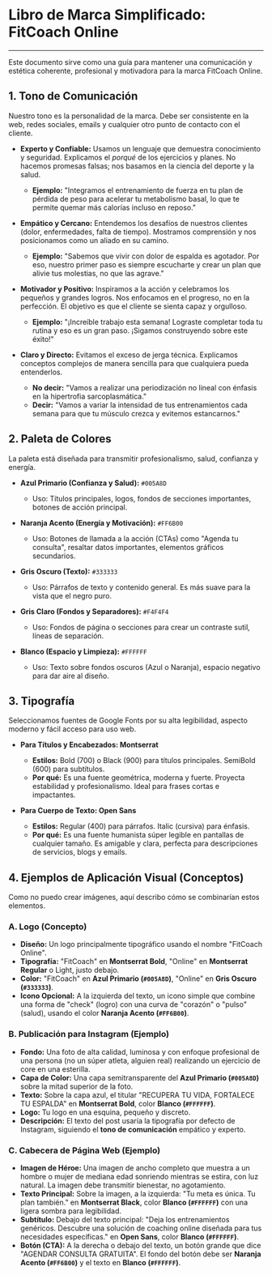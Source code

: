 # Libro de Marca Simplificado: FitCoach Online

---

Este documento sirve como una guía para mantener una comunicación y estética coherente, profesional y motivadora para la marca FitCoach Online.

## 1. Tono de Comunicación

Nuestro tono es la personalidad de la marca. Debe ser consistente en la web, redes sociales, emails y cualquier otro punto de contacto con el cliente.

*   **Experto y Confiable:** Usamos un lenguaje que demuestra conocimiento y seguridad. Explicamos el *porqué* de los ejercicios y planes. No hacemos promesas falsas; nos basamos en la ciencia del deporte y la salud.
    *   **Ejemplo:** "Integramos el entrenamiento de fuerza en tu plan de pérdida de peso para acelerar tu metabolismo basal, lo que te permite quemar más calorías incluso en reposo."

*   **Empático y Cercano:** Entendemos los desafíos de nuestros clientes (dolor, enfermedades, falta de tiempo). Mostramos comprensión y nos posicionamos como un aliado en su camino.
    *   **Ejemplo:** "Sabemos que vivir con dolor de espalda es agotador. Por eso, nuestro primer paso es siempre escucharte y crear un plan que alivie tus molestias, no que las agrave."

*   **Motivador y Positivo:** Inspiramos a la acción y celebramos los pequeños y grandes logros. Nos enfocamos en el progreso, no en la perfección. El objetivo es que el cliente se sienta capaz y orgulloso.
    *   **Ejemplo:** "¡Increíble trabajo esta semana! Lograste completar toda tu rutina y eso es un gran paso. ¡Sigamos construyendo sobre este éxito!"

*   **Claro y Directo:** Evitamos el exceso de jerga técnica. Explicamos conceptos complejos de manera sencilla para que cualquiera pueda entenderlos.
    *   **No decir:** "Vamos a realizar una periodización no lineal con énfasis en la hipertrofia sarcoplasmática."
    *   **Decir:** "Vamos a variar la intensidad de tus entrenamientos cada semana para que tu músculo crezca y evitemos estancarnos."

## 2. Paleta de Colores

La paleta está diseñada para transmitir profesionalismo, salud, confianza y energía.

*   **Azul Primario (Confianza y Salud):** `#005A8D`
    *   Uso: Títulos principales, logos, fondos de secciones importantes, botones de acción principal.

*   **Naranja Acento (Energía y Motivación):** `#FF6B00`
    *   Uso: Botones de llamada a la acción (CTAs) como "Agenda tu consulta", resaltar datos importantes, elementos gráficos secundarios.

*   **Gris Oscuro (Texto):** `#333333`
    *   Uso: Párrafos de texto y contenido general. Es más suave para la vista que el negro puro.

*   **Gris Claro (Fondos y Separadores):** `#F4F4F4`
    *   Uso: Fondos de página o secciones para crear un contraste sutil, líneas de separación.

*   **Blanco (Espacio y Limpieza):** `#FFFFFF`
    *   Uso: Texto sobre fondos oscuros (Azul o Naranja), espacio negativo para dar aire al diseño.

## 3. Tipografía

Seleccionamos fuentes de Google Fonts por su alta legibilidad, aspecto moderno y fácil acceso para uso web.

*   **Para Títulos y Encabezados: Montserrat**
    *   **Estilos:** Bold (700) o Black (900) para títulos principales. SemiBold (600) para subtítulos.
    *   **Por qué:** Es una fuente geométrica, moderna y fuerte. Proyecta estabilidad y profesionalismo. Ideal para frases cortas e impactantes.

*   **Para Cuerpo de Texto: Open Sans**
    *   **Estilos:** Regular (400) para párrafos. Italic (cursiva) para énfasis.
    *   **Por qué:** Es una fuente humanista súper legible en pantallas de cualquier tamaño. Es amigable y clara, perfecta para descripciones de servicios, blogs y emails.

## 4. Ejemplos de Aplicación Visual (Conceptos)

Como no puedo crear imágenes, aquí describo cómo se combinarían estos elementos.

### A. Logo (Concepto)

*   **Diseño:** Un logo principalmente tipográfico usando el nombre "FitCoach Online".
*   **Tipografía:** "FitCoach" en **Montserrat Bold**, "Online" en **Montserrat Regular** o Light, justo debajo.
*   **Color:** "FitCoach" en **Azul Primario (`#005A8D`)**, "Online" en **Gris Oscuro (`#333333`)**.
*   **Icono Opcional:** A la izquierda del texto, un icono simple que combine una forma de "check" (logro) con una curva de "corazón" o "pulso" (salud), usando el color **Naranja Acento (`#FF6B00`)**.

### B. Publicación para Instagram (Ejemplo)

*   **Fondo:** Una foto de alta calidad, luminosa y con enfoque profesional de una persona (no un súper atleta, alguien real) realizando un ejercicio de core en una esterilla.
*   **Capa de Color:** Una capa semitransparente del **Azul Primario (`#005A8D`)** sobre la mitad superior de la foto.
*   **Texto:** Sobre la capa azul, el titular "RECUPERA TU VIDA, FORTALECE TU ESPALDA" en **Montserrat Bold**, color **Blanco (`#FFFFFF`)**.
*   **Logo:** Tu logo en una esquina, pequeño y discreto.
*   **Descripción:** El texto del post usaría la tipografía por defecto de Instagram, siguiendo el **tono de comunicación** empático y experto.

### C. Cabecera de Página Web (Ejemplo)

*   **Imagen de Héroe:** Una imagen de ancho completo que muestra a un hombre o mujer de mediana edad sonriendo mientras se estira, con luz natural. La imagen debe transmitir bienestar, no agotamiento.
*   **Texto Principal:** Sobre la imagen, a la izquierda: "Tu meta es única. Tu plan también." en **Montserrat Black**, color **Blanco (`#FFFFFF`)** con una ligera sombra para legibilidad.
*   **Subtítulo:** Debajo del texto principal: "Deja los entrenamientos genéricos. Descubre una solución de coaching online diseñada para tus necesidades específicas." en **Open Sans**, color **Blanco (`#FFFFFF`)**.
*   **Botón (CTA):** A la derecha o debajo del texto, un botón grande que dice "AGENDAR CONSULTA GRATUITA". El fondo del botón debe ser **Naranja Acento (`#FF6B00`)** y el texto en **Blanco (`#FFFFFF`)**.